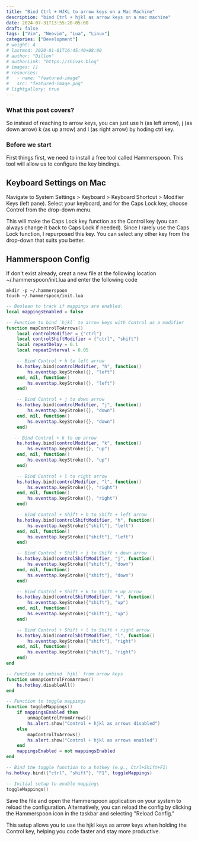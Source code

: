 ```yaml
---
title: "Bind Ctrl + HJKL to arrow keys on a Mac Machine"
description: "bind Ctrl + hjkl as arrow keys on a mac machine"
date: 2024-07-31T13:55:20-05:00
draft: false
tags: ["Vim", "Neovim", "Lua", "Linux"]
categories: ["Development"]
# weight: 4
# lastmod: 2020-01-01T16:45:40+08:00
# author: "Dillon"
# authorLink: "https://shivas.blog"
# images: []
# resources:
#   - name: "featured-image"
#   src: "featured-image.png"
# lightgallery: true
---
```


### What this post covers?
So instead of reaching to arrow keys, you can just use h (as left arrow), j (as down arrow) k (as up arrow) and l (as right arrow) by hoding ctrl key.

### Before we start
First things first, we need to install a free tool called Hammerspoon. This tool will allow us to configure the key bindings.

## Keyboard Settings on Mac
Navigate to System Settings > Keyboard > Keyboard Shortcut > Modifier Keys (left pane). Select your keyboard, and for the Caps Lock key, choose Control from the drop-down menu.

This will make the Caps Lock key function as the Control key (you can always change it back to Caps Lock if needed). Since I rarely use the Caps Lock function, I repurposed this key. You can select any other key from the drop-down that suits you better.

## Hammerspoon Config
If don't exist already, creat a new file at the following location  ~/.hammerspoon/init.lua and enter the following code
```
mkdir -p ~/.hammerspoon
touch ~/.hammerspoon/init.lua
```

```lua
-- Boolean to track if mappings are enabled:
local mappingsEnabled = false

-- Function to bind `hjkl` to arrow keys with Control as a modifier
function mapControlToArrows()
    local controlModifier = {"ctrl"}
    local controlShiftModifier = {"ctrl", "shift"}
    local repeatDelay = 0.1
    local repeatInterval = 0.05

    -- Bind Control + h to left arrow
    hs.hotkey.bind(controlModifier, "h", function()
        hs.eventtap.keyStroke({}, "left")
    end, nil, function()
        hs.eventtap.keyStroke({}, "left")
    end)

    -- Bind Control + j to down arrow
    hs.hotkey.bind(controlModifier, "j", function()
        hs.eventtap.keyStroke({}, "down")
    end, nil, function()
        hs.eventtap.keyStroke({}, "down")
    end)

   -- Bind Control + k to up arrow
    hs.hotkey.bind(controlModifier, "k", function()
        hs.eventtap.keyStroke({}, "up")
    end, nil, function()
        hs.eventtap.keyStroke({}, "up")
    end)

    -- Bind Control + l to right arrow
    hs.hotkey.bind(controlModifier, "l", function()
        hs.eventtap.keyStroke({}, "right")
    end, nil, function()
        hs.eventtap.keyStroke({}, "right")
    end)

    -- Bind Control + Shift + h to Shift + left arrow
    hs.hotkey.bind(controlShiftModifier, "h", function()
        hs.eventtap.keyStroke({"shift"}, "left")
    end, nil, function()
        hs.eventtap.keyStroke({"shift"}, "left")
    end)

    -- Bind Control + Shift + j to Shift + down arrow
    hs.hotkey.bind(controlShiftModifier, "j", function()
        hs.eventtap.keyStroke({"shift"}, "down")
    end, nil, function()
        hs.eventtap.keyStroke({"shift"}, "down")
    end)

    -- Bind Control + Shift + k to Shift + up arrow
    hs.hotkey.bind(controlShiftModifier, "k", function()
        hs.eventtap.keyStroke({"shift"}, "up")
    end, nil, function()
        hs.eventtap.keyStroke({"shift"}, "up")
    end)

    -- Bind Control + Shift + l to Shift + right arrow
    hs.hotkey.bind(controlShiftModifier, "l", function()
        hs.eventtap.keyStroke({"shift"}, "right")
    end, nil, function()
        hs.eventtap.keyStroke({"shift"}, "right")
    end)
end

-- Function to unbind `hjkl` from arrow keys
function unmapControlFromArrows()
    hs.hotkey.disableAll()
end

-- Function to toggle mappings
function toggleMappings()
    if mappingsEnabled then
        unmapControlFromArrows()
        hs.alert.show("Control + hjkl as arrows disabled")
    else
        mapControlToArrows()
        hs.alert.show("Control + hjkl as arrows enabled")
    end
    mappingsEnabled = not mappingsEnabled
end

-- Bind the toggle function to a hotkey (e.g., Ctrl+Shift+F1)
hs.hotkey.bind({"ctrl", "shift"}, "F1", toggleMappings)

-- Initial setup to enable mappings
toggleMappings()
```

Save the file and open the Hammerspoon application on your system to reload the configuration. Alternatively, you can reload the config by clicking the Hammerspoon icon in the taskbar and selecting "Reload Config."

This setup allows you to use the hjkl keys as arrow keys when holding the Control key, helping you code faster and stay more productive.
